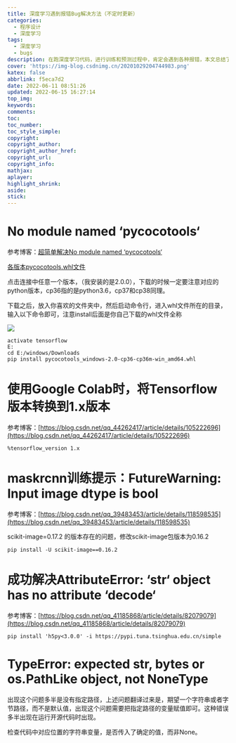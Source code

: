 ```yaml
---
title: 深度学习遇到报错Bug解决方法（不定时更新）
categories:
  - 程序设计
  - 深度学习
tags:
  - 深度学习
  - bugs
description: 在跑深度学习代码，进行训练和预测过程中，肯定会遇到各种报错，本文总结了本人遇到的一些errors总结在这里，不定时更新。
cover: 'https://img-blog.csdnimg.cn/20201029204744983.png'
katex: false
abbrlink: f5eca7d2
date: 2022-06-11 08:51:26
updated: 2022-06-15 16:27:14
top_img:
keywords:
comments:
toc:
toc_number:
toc_style_simple:
copyright:
copyright_author:
copyright_author_href:
copyright_url:
copyright_info:
mathjax:
aplayer:
highlight_shrink:
aside:
stick:
---
```

# No module named ‘pycocotools‘

参考博客：[超简单解决No module named ‘pycocotools‘](https://blog.csdn.net/weixin_42410915/article/details/109368497)

[各版本pycocotools.whl文件](https://pypi.tuna.tsinghua.edu.cn/simple/pycocotools-windows/)

点击连接中任意一个版本，（我安装的是2.0.0），下载的时候一定要注意对应的python版本，cp36指的是python3.6，cp37和cp38同理。

下载之后，放入你喜欢的文件夹中，然后启动命令行，进入whl文件所在的目录，输入以下命令即可，注意install后面是你自己下载的whl文件全称

![](https://img-blog.csdnimg.cn/20201029204744983.png)


```shell
activate tensorflow
E:
cd E:/windows/Downloads
pip install pycocotools_windows-2.0-cp36-cp36m-win_amd64.whl
```

# 使用Google Colab时，将Tensorflow版本转换到1.x版本

参考博客：[https://blog.csdn.net/qq_44262417/article/details/105222696](https://blog.csdn.net/qq_44262417/article/details/105222696)

```shell
%tensorflow_version 1.x
```

# maskrcnn训练提示：FutureWarning: Input image dtype is bool

参考博客：[https://blog.csdn.net/qq_39483453/article/details/118598535](https://blog.csdn.net/qq_39483453/article/details/118598535)

scikit-image=0.17.2 的版本存在的问题，修改scikit-image包版本为0.16.2

```shell
pip install -U scikit-image==0.16.2
```


# 成功解决AttributeError: ‘str‘ object has no attribute ‘decode‘

参考博客：[https://blog.csdn.net/qq_41185868/article/details/82079079](https://blog.csdn.net/qq_41185868/article/details/82079079)

```shell
pip install 'h5py<3.0.0' -i https://pypi.tuna.tsinghua.edu.cn/simple
```

# TypeError: expected str, bytes or os.PathLike object, not NoneType

出现这个问题多半是没有指定路径，上述问题翻译过来是，期望一个字符串或者字节路径，而不是默认值，出现这个问题需要把指定路径的变量赋值即可。这种错误多半出现在运行开源代码时出现。

检查代码中对应位置的字符串变量，是否传入了确定的值，而非None。